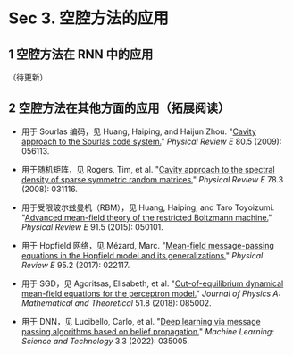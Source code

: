 # Sec 3. 空腔方法的应用

## 1 空腔方法在 RNN 中的应用

（待更新）

## 2 空腔方法在其他方面的应用（拓展阅读）

- 用于 Sourlas 编码，见 Huang, Haiping, and Haijun Zhou. "[Cavity approach to the Sourlas code system.](https://arxiv.org/abs/0905.2817)" *Physical Review E* 80.5 (2009): 056113.

- 用于随机矩阵，见 Rogers, Tim, et al. "[Cavity approach to the spectral density of sparse symmetric random matrices.](https://arxiv.org/abs/0803.1553)" *Physical Review E* 78.3 (2008): 031116.

- 用于受限玻尔兹曼机（RBM），见 Huang, Haiping, and Taro Toyoizumi. "[Advanced mean-field theory of the restricted Boltzmann machine.](https://arxiv.org/abs/1502.00186)" *Physical Review E* 91.5 (2015): 050101.

- 用于 Hopfield 网络，见 Mézard, Marc. "[Mean-field message-passing equations in the Hopfield model and its generalizations.](https://arxiv.org/abs/1608.01558)" *Physical Review E* 95.2 (2017): 022117.

- 用于 SGD，见 Agoritsas, Elisabeth, et al. "[Out-of-equilibrium dynamical mean-field equations for the perceptron model.](https://arxiv.org/abs/1710.04894)" *Journal of Physics A: Mathematical and Theoretical* 51.8 (2018): 085002.

- 用于 DNN，见 Lucibello, Carlo, et al. "[Deep learning via message passing algorithms based on belief propagation.](https://arxiv.org/abs/2110.14583)" *Machine Learning: Science and Technology* 3.3 (2022): 035005.